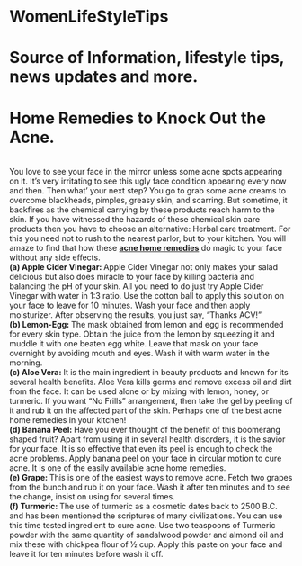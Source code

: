 # WomenLifeStyleTips
Source of Information, lifestyle tips, news updates and more.
=================

<H1>Home Remedies to Knock Out the Acne.</H1>
<br>
You love to see your face in the mirror unless some acne spots appearing on it.  It’s very irritating to see this ugly face condition appearing every now and then. Then what’ your next step? You go to grab some acne creams to overcome blackheads, pimples, greasy skin, and scarring. But sometime, it backfires as the chemical carrying by these products reach harm to the skin. If you have witnessed the hazards of these chemical skin care products then you have to choose an alternative: Herbal care treatment. For this you need not to rush to the nearest parlor, but to your kitchen. You will amaze to find that how these <b><a href="http://www.thelivingpress.com/beauty/skincare/">acne home remedies</a></b> do magic to your face without any side effects.
<br>
<b> (a) Apple Cider Vinegar: </b>
Apple Cider Vinegar not only makes your salad delicious but also does miracle to your face by killing bacteria and balancing the pH of your skin. All you need to do just try Apple Cider Vinegar with water in 1:3 ratio. Use the cotton ball to apply this solution on your face to leave for 10 minutes. Wash your face and then apply moisturizer. After observing the results, you just say, “Thanks ACV!”<br>
<b> (b) Lemon-Egg: </b>
The mask obtained from lemon and egg is recommended for every skin type. Obtain the juice from the lemon by squeezing it and muddle it with one beaten egg white. Leave that mask on your face overnight by avoiding mouth and eyes. Wash it with warm water in the morning.<br>
<b> (c) Aloe Vera: </b>
It is the main ingredient in beauty products and known for its several health benefits. Aloe Vera kills germs and remove excess oil and dirt from the face. It can be used alone or by mixing with lemon, honey, or turmeric. If you want “No Frills” arrangement, then take the gel by peeling of it and rub it on the affected part of the skin. Perhaps one of the best acne home remedies in your kitchen!<br>
<b> (d) Banana Peel: </b>
Have you ever thought of the benefit of this boomerang shaped fruit? Apart from using it in several health disorders, it is the savior for your face. It is so effective that even its peel is enough to check the acne problems. Apply banana peel on your face in circular motion to cure acne. It is one of the easily available acne home remedies.<br>
<b> (e) Grape: </b>
This is one of the easiest ways to remove acne. Fetch two grapes from the bunch and rub it on your face. Wash it after ten minutes and to see the change, insist on using for several times.<br>
<b> (f) Turmeric: </b>
The use of turmeric as a cosmetic dates back to 2500 B.C. and has been mentioned the scriptures of many civilizations. You can use this time tested ingredient to cure acne. Use two teaspoons of Turmeric powder with the same quantity of sandalwood powder and almond oil and mix these with chickpea flour of ½ cup. Apply this paste on your face and leave it for ten minutes before wash it off.<br>
